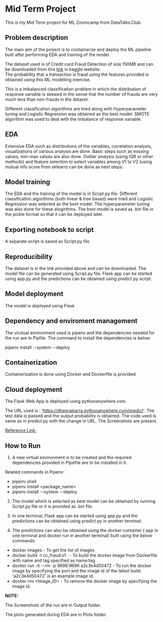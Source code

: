 # Mid Term Project

This is my Mid Term project for ML Zoomcamp from DataTalks.Club.

## Problem description

The main aim of the project is to containarize and deploy the ML pipeline built
after performing EDA and training of the model. 

The dataset used is of Credit card Fraud Detection of size 150MB and can be
downloaded from this [link](https://www.kaggle.com/datasets/mlg-ulb/creditcardfraud) in kaggle website.  
The probability that a transaction is fraud using the features provided is obtained
using this ML modelling exercise.

This is a imbalanced classification problem in which the distribution of response
variable is skewed in the sense that the number of frauds are very much less
than non-frauds in the dataset.

Different classification algorithms are tried along with Hyperparameter tuning
and Logistic Regression was obtained as the best model. SMOTE algorithm was 
used to deal with the imbalance of response variable. 

## EDA
Extensive EDA such as distributions of the variables, correlation analysis, visualizations of various
analysis are done. Basic steps such as missing values, min-max values are also done.
Outlier analysis (using IQR or other methods) and feature selection 
to select variables among V1 to V2 (using mutual info score from sklearn) 
can be done as next steps.

## Model training
The EDA and the training of the model is in Script.py file. Different 
classification algorithms (both linear & tree based) were tried and 
Logistic Regression was selected as the best model. The hyperparameter tuning was
also done for these alogirthms. The best model is saved
as .bin file in the pickle format so that it can be deployed later.

## Exporting notebook to script
A separate script is saved as Script.py file

## Reproducibility
The dataset is in the link provided above and can be downloaded.
The model file can be generated using Script.py file. Flask app can be 
started using app.py and the predictions can be obtained using predict.py script.

## Model deployment
The model is deployed using Flask

## Dependency and enviroment management
The virutual environment used is pipenv and the dependencies needed for the run 
are in Pipfile. The command to install the dependencies is below:

pipenv install --system --deploy

## Containerization
Containerization is done using Docker and Dockerfile is provided.

## Cloud deployment
The Flask Web App is deployed using pythonanywhere.com. 

The URL used is : 'https://dheerajkarra.pythonanywhere.com/predict'. The test 
data is passed and the output probability is obtained. The code used is same as 
in predict.py with the change in URL. The Screenshots are present. 

[Reference Link:](https://github.com/nindate/ml-zoomcamp-exercises/blob/main/how-to-use-pythonanywhere.md)


## How to Run

1. A new virtual environment is to be created and the required dependencies 
provided in Pipefile are to be installed in it.

Related commands in Pipenv: 
* pipenv shell
* pipenv install <package_name>
* pipenv install --system --deploy

2. The model which is selected as best model can be obtained by running 
Script.py file or it is provided as .bin file.

3. In one terminal, Flask app can be started using app.py and the predictions 
can be obtained using predict.py in another terminal.

4. The predictions can also be obtained using the docker container (
app in one terminal and docker run in another terminal) built using the 
below commands:

*  docker images - To get the list of images
*  docker build -t cc_fraud:v1 .  - To build the docker image from Dockerfile
with name and tag specified as name:tag
*  docker run -it --rm -p 9696:9696 a2c3e4d50472 - To run the docker image 
by specifying the port and the image id of the latest build.
'a2c3e4d50472' is an example image id.
*  docker rmi <Image_ID> - To remove the docker image by specifying the image id.

**NOTE:**

The Screenshots of the run are in Output folder.

The plots generated during EDA are in Plots folder.

